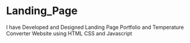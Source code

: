 # Landing_Page
I have Developed and Designed Landing Page Portfolio and Temperature Converter Website using HTML CSS and Javascript
